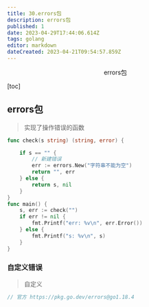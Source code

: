 ```yaml
---
title: 30.errors包
description: errors包
published: 1
date: 2023-04-29T17:44:06.614Z
tags: golang
editor: markdown
dateCreated: 2023-04-21T09:54:57.859Z
---
```


<center>errors包</center>



[toc]





## errors包

> 实现了操作错误的函数

```go
func check(s string) (string, error) {

	if s == "" {
		// 新建错误
		err := errors.New("字符串不能为空")
		return "", err
	} else {
		return s, nil
	}
}
func main() {
	s, err := check("")
	if err != nil {
		fmt.Printf("err: %v\n", err.Error())
	} else {
		fmt.Printf("s: %v\n", s)
	}
}
```



### 自定义错误

> 自定义

```go
// 官方 https://pkg.go.dev/errors@go1.18.4


```

